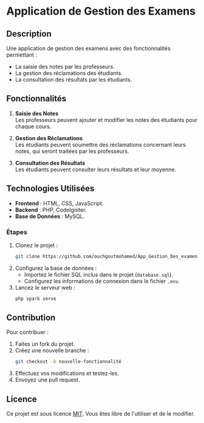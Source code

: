# Application de Gestion des Examens

## Description
Une application de gestion des examens avec des fonctionnalités permettant :
- La saisie des notes par les professeurs.
- La gestion des réclamations des étudiants.
- La consultation des résultats par les étudiants.

## Fonctionnalités
1. **Saisie des Notes**  
   Les professeurs peuvent ajouter et modifier les notes des étudiants pour chaque cours.
   
2. **Gestion des Réclamations**  
   Les étudiants peuvent soumettre des réclamations concernant leurs notes, qui seront traitées par les professeurs.

3. **Consultation des Résultats**  
   Les étudiants peuvent consulter leurs résultats et leur moyenne.

## Technologies Utilisées
- **Frontend** : HTML, CSS, JavaScript.
- **Backend** : PHP, CodeIgniter.
- **Base de Données** : MySQL.

### Étapes
1. Clonez le projet :
   ```bash
   git clone https://github.com/ouchgoutmohamed/App_Gestion_Des_examens.git
   ```
2. Configurez la base de données :
   - Importez le fichier SQL inclus dans le projet (`database.sql`).
   - Configurez les informations de connexion dans le fichier `.env`.
3. Lancez le serveur web :
   ```bash
   php spark serve
   ```

## Contribution
Pour contribuer :
1. Faites un fork du projet.
2. Créez une nouvelle branche :
   ```bash
   git checkout -b nouvelle-fonctionnalité
   ```
3. Effectuez vos modifications et testez-les.
4. Envoyez une pull request.

## Licence
Ce projet est sous licence [MIT](https://opensource.org/licenses/MIT). Vous êtes libre de l'utiliser et de le modifier.
